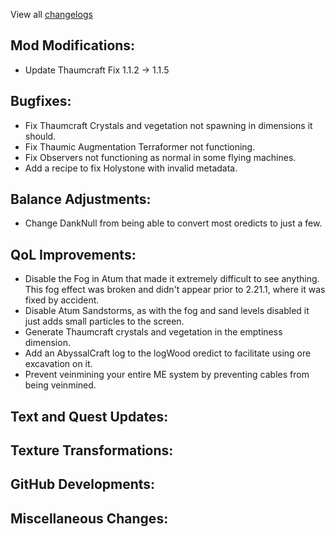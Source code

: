 
View all [changelogs](https://github.com/Divine-Journey-2/Divine-Journey-2/tree/main/changelog)

## Mod Modifications:

- Update Thaumcraft Fix 1.1.2 -> 1.1.5

## Bugfixes:

- Fix Thaumcraft Crystals and vegetation not spawning in dimensions it should.
- Fix Thaumic Augmentation Terraformer not functioning.
- Fix Observers not functioning as normal in some flying machines.
- Add a recipe to fix Holystone with invalid metadata.

## Balance Adjustments:

- Change DankNull from being able to convert most oredicts to just a few.

## QoL Improvements:

- Disable the Fog in Atum that made it extremely difficult to see anything. This fog effect was broken and didn't appear prior to 2.21.1, where it was fixed by accident.
- Disable Atum Sandstorms, as with the fog and sand levels disabled it just adds small particles to the screen.
- Generate Thaumcraft crystals and vegetation in the emptiness dimension.
- Add an AbyssalCraft log to the logWood oredict to facilitate using ore excavation on it.
- Prevent veinmining your entire ME system by preventing cables from being veinmined.

## Text and Quest Updates:


## Texture Transformations:


## GitHub Developments:


## Miscellaneous Changes:

